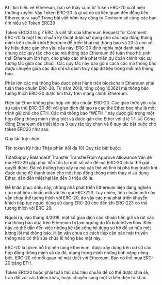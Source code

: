Khi tìm hiểu về Ethereum, bạn sẽ thấy cụm từ Token ERC-20 xuất hiện thường xuyên. Vậy Token ERC-20 là gì và nó có liên quan đến đồng tiền Ethereum ra sao? Trong bài viết hôm nay công ty Devteam sẽ cùng các bạn tìm hiểu về Token ERC20

Token ERC20 là gì? ERC là viết tắt của Ethereum Request for Comment. ERC-20 là một tiêu chuẩn kỹ thuật được sử dụng cho các hợp đồng thông minh trên chuỗi khối Ethereum để triển khai mã thông báo và 20 là con số ký hiệu được gán cho yêu cầu này. ERC-20 định nghĩa một danh sách chung các quy tắc cho các mã thông báo Ethereum để tuân theo hệ sinh thái Ethereum lớn hơn, cho phép các nhà phát triển dự đoán chính xác sự tương tác giữa các chuỗi. Các quy tắc này bao gồm cách các mã thông báo được chuyển giữa các địa chỉ và cách truy cập dữ liệu trong mỗi mã thông báo.

Phần lớn các mã thông báo được phát hành trên blockchain Ethereum phải tuân theo chuẩn ERC-20. Từ năm 2018, tổng cộng 103621 mã thông báo tương thích ERC-20 được tìm thấy trên mạng chính Ethereum.

Hiện tại Ether không phù hợp với tiêu chuẩn ERC-20. Các giao thức yêu cầu sự tuân thủ ERC-20 đối với giao dịch đã tạo ra các thẻ Ether bọc như là một trình giữ chỗ cho ETH. Các mã thông báo “WETH ” này được giữ trong một hợp đồng thông minh riêng biệt và được gán cho Ether với tỉ lệ 1:1. 
![](https://images.viblo.asia/357e9fa1-561d-447d-8b3c-f9357cf21ef5.png)
Cộng đồng Ethereum đã thiết lập ra 3 quy tắc tùy chọn và 6 quy tắc bắt buộc cho token ERC20 như sau:

Quy tắc tuỳ chọn:

Tên token
Ký hiệu
Thập phân (tối đa 18)
Quy tắc bắt buộc:

TotalSupply
BalanceOf
Transfer
TransferFrom
Approve
Allowance
Vấn đề mà ERC-20 gặp phải Vẫn tồn tại một số vấn đề mà ERC-20 chưa thể giải quyết được. Đã có trường hợp xảy ra mà các thẻ vô tình bị phá huỷ trước khi được dùng để thanh toán cho một hợp đồng thông minh thay vì sử dụng Ether, dẫn đến thiệt hại lên đến 3 triệu đô la.

Để khắc phục điều này, những nhà phát triển Ethereum hiện đang nghiên cứu một tiêu chuẩn mới với tên gọi ERC-223. Tuy nhiên, tiêu chuẩn mới này vẫn chưa thể tương thích với ERC-20, do vậy các nhà phát triển khuyến khích tiếp tục người dùng sử dụng ERC-20 cho đến khi ERC-223 có thể tương thích với ERC-20.

Ngoài ra, vào tháng 4/2018, một số giao dịch các khoản tiền gửi và rút các mã thông báo dựa trên Ethereum bị tạm ngưng do lỗi batchOverflow. Điều này có thể dẫn đến việc những kẻ tấn công lợi dụng sơ hở để sở hữu một lượng lỗi mã thông báo. Hiện vẫn chưa có cách tiếp cận bảo mật truyền thống nào có thể sửa chữa lỗ hổng bảo mật này.

ERC-20 là token hỗ trợ nền tảng Ethereum, được xây dựng trên cơ sở các hợp đồng thông minh và do đó, mang trong mình những tính năng riêng biệt. ERC-20 có mối quan hệ mật thiết với Ethereum. Bạn có thể mua ERC-20 bằng ETH.

Token ERC20 buộc phải tuân thủ các tiêu chuẩn để có thể được chia sẻ, trao đổi với các token khác, hoặc chuyển sang một ví tiền điện tử khác.